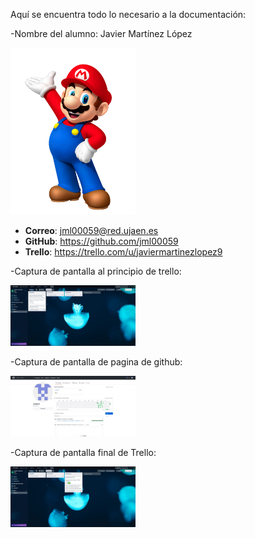 Aquí se encuentra todo lo necesario a la documentación:

-Nombre del alumno: Javier Martínez López

<img src='/fotomario.png' width='200px'>

* **Correo**: jml00059@red.ujaen.es
* **GitHub**: https://github.com/jml00059
* **Trello**: https://trello.com/u/javiermartinezlopez9

-Captura de pantalla al principio de trello:


<img src='/portada.jpg' width='200px'>

-Captura de pantalla de pagina de github:


<img src='github.jpg' width='200px'>

-Captura de pantalla final de Trello:


<img src='final.jpg' width='200px'>

